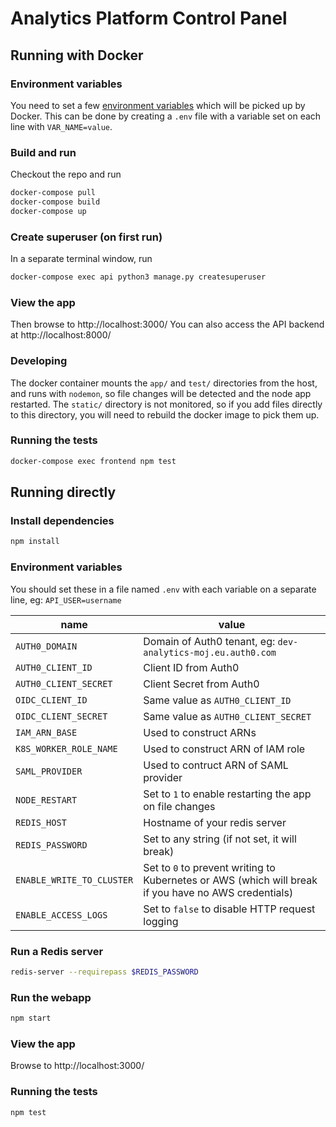 # Analytics Platform Control Panel

## Running with Docker

### Environment variables
You need to set a few [environment variables](#env) which will be picked up by Docker. This can be done by creating a `.env` file with a variable set on each line with `VAR_NAME=value`.

### Build and run
Checkout the repo and run
```sh
docker-compose pull
docker-compose build
docker-compose up
```

### Create superuser (on first run)
In a separate terminal window, run
```sh
docker-compose exec api python3 manage.py createsuperuser
```

### View the app
Then browse to http://localhost:3000/
You can also access the API backend at http://localhost:8000/

### Developing
The docker container mounts the `app/` and `test/` directories from the host, and runs with `nodemon`, so file changes will be detected and the node app restarted. The `static/` directory is not monitored, so if you add files directly to this directory, you will need to rebuild the docker image to pick them up.

### Running the tests
```sh
docker-compose exec frontend npm test
```

## Running directly

### Install dependencies
```sh
npm install
```

### <a name="env"></a>Environment variables
You should set these in a file named `.env` with each variable on a separate line, eg: `API_USER=username`

| name | value |
| ---- | ----- |
| `AUTH0_DOMAIN` | Domain of Auth0 tenant, eg: `dev-analytics-moj.eu.auth0.com` |
| `AUTH0_CLIENT_ID` | Client ID from Auth0 |
| `AUTH0_CLIENT_SECRET` | Client Secret from Auth0 |
| `OIDC_CLIENT_ID` | Same value as `AUTH0_CLIENT_ID` |
| `OIDC_CLIENT_SECRET` | Same value as `AUTH0_CLIENT_SECRET` |
| `IAM_ARN_BASE` | Used to construct ARNs |
| `K8S_WORKER_ROLE_NAME` | Used to construct ARN of IAM role |
| `SAML_PROVIDER` | Used to contruct ARN of SAML provider |
| `NODE_RESTART` | Set to `1` to enable restarting the app on file changes |
| `REDIS_HOST` | Hostname of your redis server |
| `REDIS_PASSWORD` | Set to any string (if not set, it will break) |
| `ENABLE_WRITE_TO_CLUSTER` | Set to `0` to prevent writing to Kubernetes or AWS (which will break if you have no AWS credentials) |
| `ENABLE_ACCESS_LOGS` | Set to `false` to disable HTTP request logging |

### Run a Redis server
```sh
redis-server --requirepass $REDIS_PASSWORD
```

### Run the webapp
```sh
npm start
```

### View the app
Browse to http://localhost:3000/

### Running the tests
```sh
npm test
```
